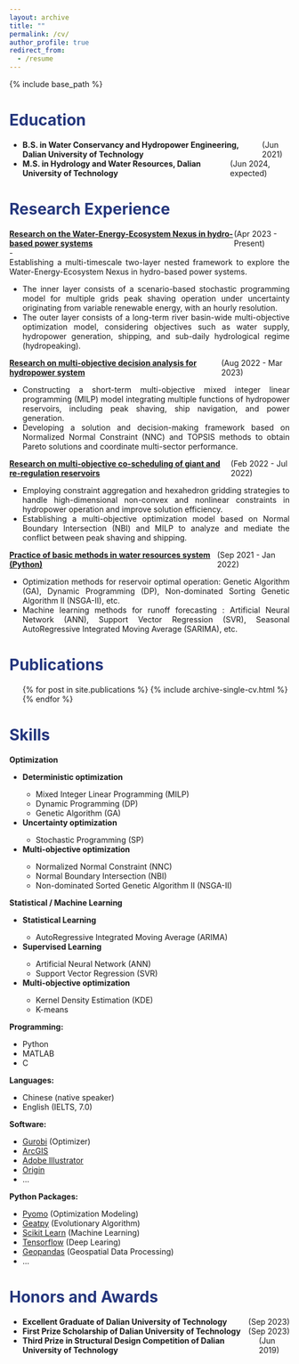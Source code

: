 ```yaml
---
layout: archive
title: ""
permalink: /cv/
author_profile: true
redirect_from:
  - /resume
---
```


{% include base_path %}

<h1 style="color: #24367d;">Education</h1>

- <div class="container" style="display: flex; justify-content: space-between;">
      <div><b>B.S. in Water Conservancy and Hydropower Engineering, Dalian University of Technology</b></div>
      <div>(Jun 2021)</div>
      </div>

- <div class="container" style="display: flex; justify-content: space-between;">
      <div><b>M.S. in Hydrology and Water Resources, Dalian University of Technology</b></div>
      <div>(Jun 2024, expected)</div>
      </div>

<h1 style="color: #24367d;">Research Experience</h1>

<div class="container" style="display: flex; justify-content: space-between;">
    <div><b><a href="https://prelude0324.github.io/academic_pages/talks/2023-10-04-talk-4">Research on the Water-Energy-Ecosystem Nexus in hydro-based power systems</a></b></div>
    <div>(Apr 2023 - Present)</div>
    </div>
- <div style="text-align: justify;">
  Establishing a multi-timescale two-layer nested framework to explore the Water-Energy-Ecosystem Nexus in hydro-based power systems.
  </div>

- <div style="text-align: justify;">
  The inner layer consists of a scenario-based stochastic programming model for multiple grids peak shaving operation under uncertainty originating from variable renewable energy, with an hourly resolution.
  </div>

- <div style="text-align: justify;">
  The outer layer consists of a long-term river basin-wide multi-objective optimization model, considering objectives such as water supply, hydropower generation, shipping, and sub-daily hydrological regime (hydropeaking).
  </div>

<div class="container" style="display: flex; justify-content: space-between;">
    <div><b><a href="https://prelude0324.github.io/academic_pages/talks/2023-10-03-talk-3">Research on multi-objective decision analysis for hydropower system</a></b></div>
    <div>(Aug 2022 - Mar 2023)</div>
</div>

- <div style="text-align: justify;">
  Constructing a short-term multi-objective mixed integer linear programming (MILP) model integrating multiple functions of hydropower reservoirs, including peak shaving, ship navigation, and power generation.
  </div>

- <div style="text-align: justify;">
  Developing a solution and decision-making framework based on Normalized Normal Constraint (NNC) and TOPSIS methods to obtain Pareto solutions and coordinate multi-sector performance.
  </div>

<div class="container" style="display: flex; justify-content: space-between;">
    <div><b><a href="https://prelude0324.github.io/academic_pages/talks/2023-10-02-talk-2">Research on multi-objective co-scheduling of giant and re-regulation reservoirs</a></b></div>
    <div>(Feb 2022 - Jul 2022)</div>
</div>

- <div style="text-align: justify;">
  Employing constraint aggregation and hexahedron gridding strategies to handle high-dimensional non-convex and nonlinear constraints in hydropower operation and improve solution efficiency.
  </div>

- <div style="text-align: justify;">
  Establishing a multi-objective optimization model based on Normal Boundary Intersection (NBI) and MILP to analyze and mediate the conflict between peak shaving and shipping.
  </div>

<div class="container" style="display: flex; justify-content: space-between;">
    <div><b><a href="https://prelude0324.github.io/academic_pages/talks/2023-10-01-talk-1">Practice of basic methods in water resources system (Python)</a></b></div>
    <div>(Sep 2021 - Jan 2022)</div>
</div>


- <div style="text-align: justify;">
  Optimization methods for reservoir optimal operation: Genetic Algorithm (GA), Dynamic Programming (DP), Non-dominated Sorting Genetic Algorithm II (NSGA-II), etc.
  </div>

- <div style="text-align: justify;">
  Machine learning methods for runoff forecasting : Artificial Neural Network (ANN), Support Vector Regression (SVR), Seasonal AutoRegressive Integrated Moving Average (SARIMA), etc.
  </div>



<h1 style="color: #24367d;">Publications</h1>

  <ul>{% for post in site.publications %}
    {% include archive-single-cv.html %}
  {% endfor %}</ul>


<h1 style="color: #24367d;">Skills</h1>

<div class="container" style="display: flex; justify-content: space-between;">
    <div><b>Optimization</b></div>
    </div>
<ul>
  <li><b>Deterministic optimization</b></li>
        <ul>
      <li><div style="text-align: justify;">Mixed Integer Linear Programming (MILP)</div></li>
      <li><div style="text-align: justify;">Dynamic Programming (DP)</div></li>
      <li><div style="text-align: justify;">Genetic Algorithm (GA)</div></li>
		</ul>  
  <li><b>Uncertainty optimization</b></li>
        <ul>
      <li><div style="text-align: justify;">Stochastic Programming (SP)</div></li>
		</ul>  
  <li><b>Multi-objective optimization</b></li>
        <ul>
      <li><div style="text-align: justify;">Normalized Normal Constraint (NNC)</div></li>
      <li><div style="text-align: justify;">Normal Boundary Intersection (NBI)</div></li>
      <li><div style="text-align: justify;">Non-dominated Sorted Genetic Algorithm II (NSGA-II)</div></li>
		</ul>  
</ul>

<div class="container" style="display: flex; justify-content: space-between;">
    <div><b>Statistical / Machine Learning</b></div>
    </div>
<ul>
  <li><b>Statistical Learning</b></li>
        <ul>
      <li><div style="text-align: justify;">AutoRegressive Integrated Moving Average (ARIMA)</div></li>
		</ul>  
  <li><b>Supervised Learning</b></li>
        <ul>
      <li><div style="text-align: justify;">Artificial Neural Network (ANN)</div></li>
      <li><div style="text-align: justify;">Support Vector Regression (SVR)</div></li>
		</ul>  
  <li><b>Multi-objective optimization</b></li>
        <ul>
      <li><div style="text-align: justify;">Kernel Density Estimation (KDE)</div></li>
      <li><div style="text-align: justify;">K-means</div></li>
		</ul>  
</ul>


**Programming:** 

- Python
- MATLAB
- C

**Languages:**

- Chinese (native speaker)
- English (IELTS, 7.0)

**Software:** 

- [Gurobi](https://www.gurobi.com/) (Optimizer)
- [ArcGIS](https://www.esri.com/en-us/home) 
- [Adobe Illustrator](https://www.adobe.com/)
- [Origin](https://www.originlab.com/)
- ...

**Python Packages:**

- [Pyomo](http://www.pyomo.org/) (Optimization Modeling)
- [Geatpy](https://github.com/geatpy-dev/geatpy) (Evolutionary Algorithm)
- [Scikit Learn](https://scikit-learn.org/stable/index.html) (Machine Learning)
- [Tensorflow](https://www.tensorflow.org/) (Deep Learing)
- [Geopandas](https://geopandas.org/en/stable/) (Geospatial Data Processing)
- ...



<h1 style="color: #24367d;">Honors and Awards</h1>

- <div class="container" style="display: flex; justify-content: space-between;">
      <div><b>Excellent Graduate of Dalian University of Technology</b></div>
      <div>(Sep 2023)</div>
      </div>

- <div class="container" style="display: flex; justify-content: space-between;">
      <div><b>First Prize Scholarship of Dalian University of Technology</b></div>
      <div>(Sep 2023)</div>
      </div>

- <div class="container" style="display: flex; justify-content: space-between;">
      <div><b>Third Prize in Structural Design Competition of Dalian University of Technology</b></div>
      <div>(Jun 2019)</div>
      </div>
